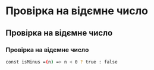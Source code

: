 # Провірка на відємне число
## Провірка на відємне число
### Провірка на відємне число
```sh
const isMinus =(n) => n < 0 ? true : false
```
